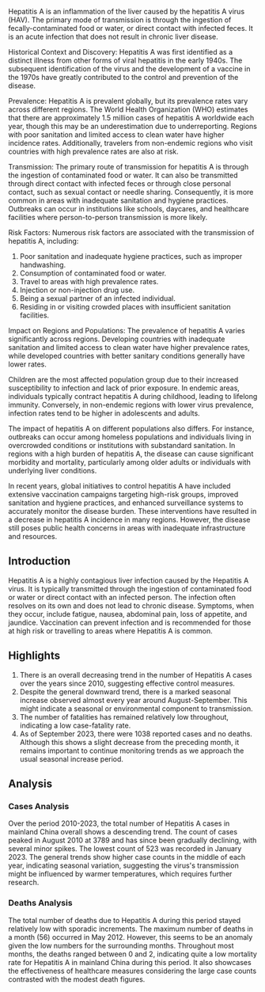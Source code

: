 Hepatitis A is an inflammation of the liver caused by the hepatitis A virus (HAV). The primary mode of transmission is through the ingestion of fecally-contaminated food or water, or direct contact with infected feces. It is an acute infection that does not result in chronic liver disease.

Historical Context and Discovery:
Hepatitis A was first identified as a distinct illness from other forms of viral hepatitis in the early 1940s. The subsequent identification of the virus and the development of a vaccine in the 1970s have greatly contributed to the control and prevention of the disease.

Prevalence:
Hepatitis A is prevalent globally, but its prevalence rates vary across different regions. The World Health Organization (WHO) estimates that there are approximately 1.5 million cases of hepatitis A worldwide each year, though this may be an underestimation due to underreporting. Regions with poor sanitation and limited access to clean water have higher incidence rates. Additionally, travelers from non-endemic regions who visit countries with high prevalence rates are also at risk.

Transmission:
The primary route of transmission for hepatitis A is through the ingestion of contaminated food or water. It can also be transmitted through direct contact with infected feces or through close personal contact, such as sexual contact or needle sharing. Consequently, it is more common in areas with inadequate sanitation and hygiene practices. Outbreaks can occur in institutions like schools, daycares, and healthcare facilities where person-to-person transmission is more likely.

Risk Factors:
Numerous risk factors are associated with the transmission of hepatitis A, including:
1. Poor sanitation and inadequate hygiene practices, such as improper handwashing.
2. Consumption of contaminated food or water.
3. Travel to areas with high prevalence rates.
4. Injection or non-injection drug use.
5. Being a sexual partner of an infected individual.
6. Residing in or visiting crowded places with insufficient sanitation facilities.

Impact on Regions and Populations:
The prevalence of hepatitis A varies significantly across regions. Developing countries with inadequate sanitation and limited access to clean water have higher prevalence rates, while developed countries with better sanitary conditions generally have lower rates.

Children are the most affected population group due to their increased susceptibility to infection and lack of prior exposure. In endemic areas, individuals typically contract hepatitis A during childhood, leading to lifelong immunity. Conversely, in non-endemic regions with lower virus prevalence, infection rates tend to be higher in adolescents and adults.

The impact of hepatitis A on different populations also differs. For instance, outbreaks can occur among homeless populations and individuals living in overcrowded conditions or institutions with substandard sanitation. In regions with a high burden of hepatitis A, the disease can cause significant morbidity and mortality, particularly among older adults or individuals with underlying liver conditions.

In recent years, global initiatives to control hepatitis A have included extensive vaccination campaigns targeting high-risk groups, improved sanitation and hygiene practices, and enhanced surveillance systems to accurately monitor the disease burden. These interventions have resulted in a decrease in hepatitis A incidence in many regions. However, the disease still poses public health concerns in areas with inadequate infrastructure and resources.
## Introduction

Hepatitis A is a highly contagious liver infection caused by the Hepatitis A virus. It is typically transmitted through the ingestion of contaminated food or water or direct contact with an infected person. The infection often resolves on its own and does not lead to chronic disease. Symptoms, when they occur, include fatigue, nausea, abdominal pain, loss of appetite, and jaundice. Vaccination can prevent infection and is recommended for those at high risk or travelling to areas where Hepatitis A is common.

## Highlights

1. There is an overall decreasing trend in the number of Hepatitis A cases over the years since 2010, suggesting effective control measures.
2. Despite the general downward trend, there is a marked seasonal increase observed almost every year around August-September. This might indicate a seasonal or environmental component to transmission.
3. The number of fatalities has remained relatively low throughout, indicating a low case-fatality rate.
4. As of September 2023, there were 1038 reported cases and no deaths. Although this shows a slight decrease from the preceding month, it remains important to continue monitoring trends as we approach the usual seasonal increase period.

## Analysis

### Cases Analysis
Over the period 2010-2023, the total number of Hepatitis A cases in mainland China overall shows a descending trend. The count of cases peaked in August 2010 at 3789 and has since been gradually declining, with several minor spikes. The lowest count of 523 was recorded in January 2023. The general trends show higher case counts in the middle of each year, indicating seasonal variation, suggesting the virus's transmission might be influenced by warmer temperatures, which requires further research.

### Deaths Analysis
The total number of deaths due to Hepatitis A during this period stayed relatively low with sporadic increments. The maximum number of deaths in a month (56) occurred in May 2012. However, this seems to be an anomaly given the low numbers for the surrounding months. Throughout most months, the deaths ranged between 0 and 2, indicating quite a low mortality rate for Hepatitis A in mainland China during this period. It also showcases the effectiveness of healthcare measures considering the large case counts contrasted with the modest death figures.
